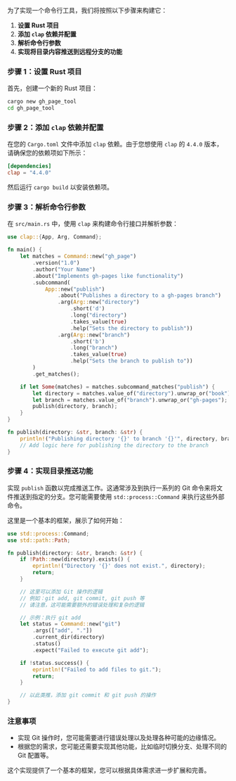 为了实现一个命令行工具，我们将按照以下步骤来构建它：

1. **设置 Rust 项目**
2. **添加 `clap` 依赖并配置**
3. **解析命令行参数**
4. **实现将目录内容推送到远程分支的功能**

### 步骤 1：设置 Rust 项目

首先，创建一个新的 Rust 项目：

```bash
cargo new gh_page_tool
cd gh_page_tool
```

### 步骤 2：添加 `clap` 依赖并配置

在您的 `Cargo.toml` 文件中添加 `clap` 依赖。由于您想使用 `clap` 的 `4.4.0` 版本，请确保您的依赖项如下所示：

```toml
[dependencies]
clap = "4.4.0"
```

然后运行 `cargo build` 以安装依赖项。

### 步骤 3：解析命令行参数

在 `src/main.rs` 中，使用 `clap` 来构建命令行接口并解析参数：

```rust
use clap::{App, Arg, Command};

fn main() {
    let matches = Command::new("gh_page")
        .version("1.0")
        .author("Your Name")
        .about("Implements gh-pages like functionality")
        .subcommand(
            App::new("publish")
                .about("Publishes a directory to a gh-pages branch")
                .arg(Arg::new("directory")
                    .short('d')
                    .long("directory")
                    .takes_value(true)
                    .help("Sets the directory to publish"))
                .arg(Arg::new("branch")
                    .short('b')
                    .long("branch")
                    .takes_value(true)
                    .help("Sets the branch to publish to"))
        )
        .get_matches();

    if let Some(matches) = matches.subcommand_matches("publish") {
        let directory = matches.value_of("directory").unwrap_or("book");
        let branch = matches.value_of("branch").unwrap_or("gh-pages");
        publish(directory, branch);
    }
}

fn publish(directory: &str, branch: &str) {
    println!("Publishing directory '{}' to branch '{}'", directory, branch);
    // Add logic here for publishing the directory to the branch
}
```

### 步骤 4：实现目录推送功能

实现 `publish` 函数以完成推送工作。这通常涉及到执行一系列的 Git 命令来将文件推送到指定的分支。您可能需要使用 `std::process::Command` 来执行这些外部命令。

这里是一个基本的框架，展示了如何开始：

```rust
use std::process::Command;
use std::path::Path;

fn publish(directory: &str, branch: &str) {
    if !Path::new(directory).exists() {
        eprintln!("Directory '{}' does not exist.", directory);
        return;
    }

    // 这里可以添加 Git 操作的逻辑
    // 例如：git add, git commit, git push 等
    // 请注意，这可能需要额外的错误处理和复杂的逻辑

    // 示例：执行 git add
    let status = Command::new("git")
        .args(["add", "."])
        .current_dir(directory)
        .status()
        .expect("Failed to execute git add");

    if !status.success() {
        eprintln!("Failed to add files to git.");
        return;
    }

    // 以此类推，添加 git commit 和 git push 的操作
}
```

### 注意事项

- 实现 Git 操作时，您可能需要进行错误处理以及处理各种可能的边缘情况。
- 根据您的需求，您可能还需要实现其他功能，比如临时切换分支、处理不同的 Git 配置等。

这个实现提供了一个基本的框架，您可以根据具体需求进一步扩展和完善。